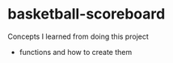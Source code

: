 # basketball-scoreboard
<html>
<p>Concepts I learned from doing this project</p>
<ul>
<li>functions and how to create them</li>
</ul>

</html>
